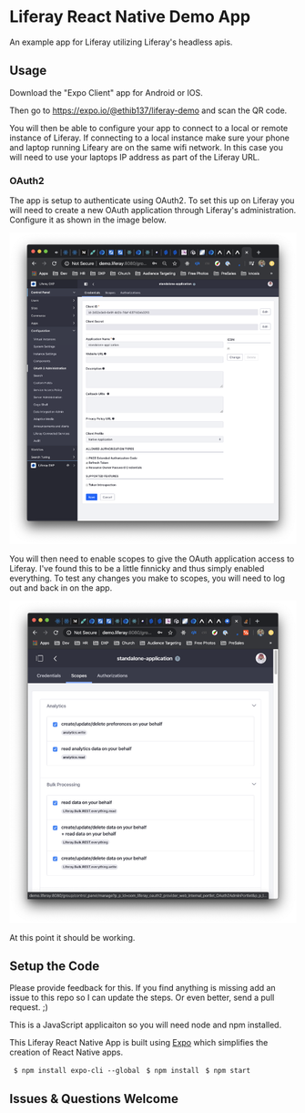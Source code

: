 # Liferay React Native Demo App

An example app for Liferay utilizing Liferay's headless apis.

## Usage

Download the "Expo Client" app for Android or IOS. 

Then go to https://expo.io/@ethib137/liferay-demo and scan the QR code.

You will then be able to configure your app to connect to a local or remote instance of Liferay. If connecting to a local instance make sure your phone and laptop running Lifeary are on the same wifi network. In this case you will need to use your laptops IP address as part of the Liferay URL.

### OAuth2

The app is setup to authenticate using OAuth2. To set this up on Liferay you will need to create a new OAuth application through Liferay's administration. Configure it as shown in the image below.

![Configuration](/dev-assets/OAuthConfiguration.png)

You will then need to enable scopes to give the OAuth application access to Liferay. I've found this to be a little finnicky and thus simply enabled everything. To test any changes you make to scopes, you will need to log out and back in on the app.

![Scopes](/dev-assets/OAuthScopes.png)

At this point it should be working.

## Setup the Code

Please provide feedback for this. If you find anything is missing add an issue to this repo so I can update the steps. Or even better, send a pull request. ;)

This is a JavaScript applicaiton so you will need node and npm installed.

This Liferay React Native App is built using [Expo](https://expo.io/) which simplifies the creation of React Native apps.

` $ npm install expo-cli --global`
` $ npm install`
` $ npm start`

## Issues & Questions Welcome